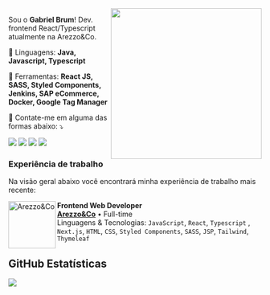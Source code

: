 <img align="right" width="300" src="[https://i2.wp.com/allhtaccess.info/wp-content/uploads/2018/03/programming.gif?fit=1281%2C716&ssl=1](https://miro.medium.com/v2/resize:fit:720/format:webp/1*zVnWJtyGOX_kUIDm6ccCfQ.gif)" />

<p align="left">
  Sou o <strong>Gabriel Brum</strong>! 
  Dev. frontend React/Typescript atualmente na Arezzo&Co. 
</p>

<p align="left">
  🦄 Linguagens: <strong>Java, Javascript, Typescript</strong>
</p>

<p align="left">
  💼 Ferramentas: <strong>React JS, SASS, Styled Components, Jenkins, SAP eCommerce, Docker, Google Tag Manager</strong>
</p>

<p align="left">
  💌 Contate-me em alguma das formas abaixo: ⤵️
</p>

<p align="left">
  <a href="#" alt="Gmail">
  <img src="https://img.shields.io/badge/-Gmail-FF0000?style=flat-square&labelColor=FF0000&logo=gmail&logoColor=white&link=mailto:gabrielbrumdaluz@gmail.com" /></a>

  <a href="#" alt="Linkedin">
  <img src="https://img.shields.io/badge/-Linkedin-0e76a8?style=flat-square&logo=Linkedin&logoColor=white&link=https://www.linkedin.com/in/gabriel-brum-da-luz/" /></a>

  <a href="#" alt="WhatsApp">
  <img src="https://img.shields.io/badge/-WhatsApp-25d366?style=flat-square&labelColor=25d366&logo=whatsapp&logoColor=white&link=https://wa.me/5551982820715"/></a>

  <a href="#" alt="Instagram">
  <img src="https://img.shields.io/badge/-Instagram-DF0174?style=flat-square&labelColor=DF0174&logo=instagram&logoColor=white&link=https://instagram.com/gabriel_bluz"/></a>
</p> 

### Experiência de trabalho
Na visão geral abaixo você encontrará minha experiência de trabalho mais recente:

[<img align="left" height="94px" width="94px" alt="Arezzo&Co" src="https://milionarioz.com.br/wp-content/uploads/2021/10/arezzo.jpg"/>](https://ri.arezzoco.com.br/)

**Frontend Web Developer** \
[**Arezzo&Co**](https://ri.arezzoco.com.br/) • Full-time \
Linguagens & Tecnologias: `JavaScript`, `React`, `Typescript` , `Next.js`, `HTML`, `CSS`, `Styled Components`, `SASS`, `JSP`\, `Tailwind`, `Thymeleaf`
<br/>

## **GitHub Estatísticas**

<a href="https://github.com/Gurupreet">
  <img align="left" src="https://github-readme-stats.vercel.app/api/top-langs/?username=gabe-brum&theme=dracula&hide_langs_below=1" />
</a>
